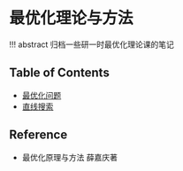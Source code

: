 # 最优化理论与方法

!!! abstract
    归档一些研一时最优化理论课的笔记

## Table of Contents

- [最优化问题](lec1)
- [直线搜索](lec2)

## Reference

- 最优化原理与方法 薛嘉庆著